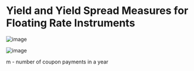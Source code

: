 # Yield and Yield Spread Measures for Floating Rate Instruments
![image](https://github.com/coolnikitav/finance-learning/assets/30304422/3872b300-84ff-4672-89ae-0fa8eaafab1b)

![image](https://github.com/coolnikitav/finance-learning/assets/30304422/b7e74ece-6bc6-4852-8fe5-e5926a72655e)

m - number of coupon payments in a year
